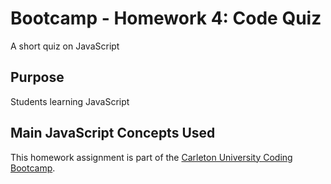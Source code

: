 # Bootcamp - Homework 4: Code Quiz
A short quiz on JavaScript

## Purpose
Students learning JavaScript

## Main JavaScript Concepts Used


This homework assignment is part of the [Carleton University Coding Bootcamp](https://bootcamp.carleton.ca/).